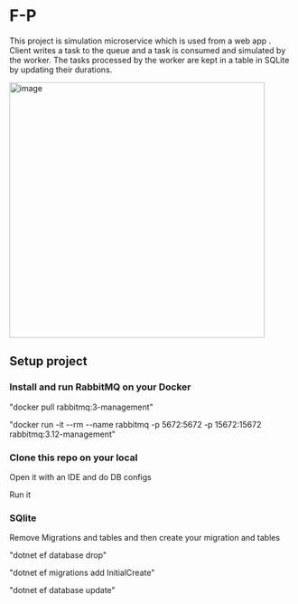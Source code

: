 # F-P

This project is simulation microservice which is used from a web app . Client writes a task to the queue and a task is consumed and simulated by the worker. The tasks processed by the worker are kept in a table in SQLite by updating their durations.


<img width="452" alt="image" src="https://github.com/mustafabingul/F-P/assets/15616065/65eccb20-5cb3-440c-933a-cbdb33e34d1c">

## Setup project

### Install and run RabbitMQ on your Docker

"docker pull rabbitmq:3-management"

"docker run -it --rm --name rabbitmq -p 5672:5672 -p 15672:15672 rabbitmq:3.12-management"

### Clone this repo on your local

Open it with an IDE and do DB configs

Run it

### SQlite

Remove Migrations and tables and then create your migration and tables

"dotnet ef database drop"

"dotnet ef migrations add InitialCreate"

"dotnet ef database update"


